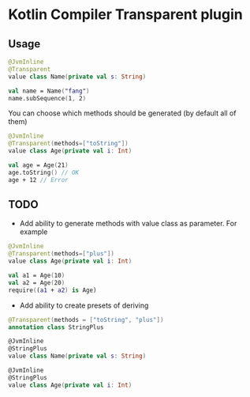 # Kotlin Compiler Transparent plugin

## Usage
```kotlin
@JvmInline
@Transparent
value class Name(private val s: String)

val name = Name("fang")
name.subSequence(1, 2)
```

You can choose which methods should be generated (by default all of them)

```kotlin
@JvmInline
@Transparent(methods=["toString"])
value class Age(private val i: Int)

val age = Age(21)
age.toString() // OK
age + 12 // Error
```

## TODO
- Add ability to generate methods with value class as parameter. For example
```kotlin
@JvmInline
@Transparent(methods=["plus"])
value class Age(private val i: Int)

val a1 = Age(10)
val a2 = Age(20)
require((a1 + a2) is Age)
```

- Add ability to create presets of deriving

```kotlin
@Transparent(methods = ["toString", "plus"])
annotation class StringPlus

@JvmInline
@StringPlus
value class Name(private val s: String)

@JvmInline
@StringPlus
value class Age(private val i: Int)
```
